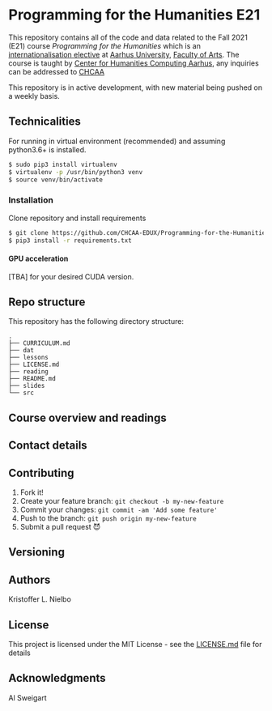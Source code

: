 # Programming for the Humanities E21 #

This repository contains all of the code and data related to the Fall 2021 (E21) course _Programming for the Humanities_ which is an [internationalisation elective](https://kursuskatalog.au.dk/da/course/106983/Programming-for-the-Humanities) at [Aarhus University](https://international.au.dk/), [Faculty of Arts](https://arts.au.dk/en/). The course is taught by [Center for Humanities Computing Aarhus](https://chcaa.io/#/), any inquiries can be addressed to [CHCAA](mailto:chcaa@cas.au.dk?subject=[PftHe21]%20Student%20Inquiry)

This repository is in active development, with new material being pushed on a weekly basis.
## Technicalities

For running in virtual environment (recommended) and assuming python3.6+ is installed.

```bash
$ sudo pip3 install virtualenv
$ virtualenv -p /usr/bin/python3 venv
$ source venv/bin/activate
```

### Installation

Clone repository and install requirements

```bash
$ git clone https://github.com/CHCAA-EDUX/Programming-for-the-Humanities-E21.git
$ pip3 install -r requirements.txt
```

#### GPU acceleration

[TBA] for your desired CUDA version.

## Repo structure

This repository has the following directory structure:

```
.
├── CURRICULUM.md
├── dat
├── lessons
├── LICENSE.md
├── reading
├── README.md
├── slides
└── src

```

## Course overview and readings

## Contact details

## Contributing

1. Fork it!
2. Create your feature branch: `git checkout -b my-new-feature`
3. Commit your changes: `git commit -am 'Add some feature'`
4. Push to the branch: `git push origin my-new-feature`
5. Submit a pull request :smiling_imp:

## Versioning


## Authors
Kristoffer L. Nielbo

## License

This project is licensed under the MIT License - see the [LICENSE.md](LICENSE.md) file for details

## Acknowledgments

Al Sweigart
